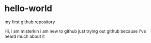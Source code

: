 # hello-world
my first github repository

Hi, i am misterkin
i am new to github
just trying out github because i've heard much about it
